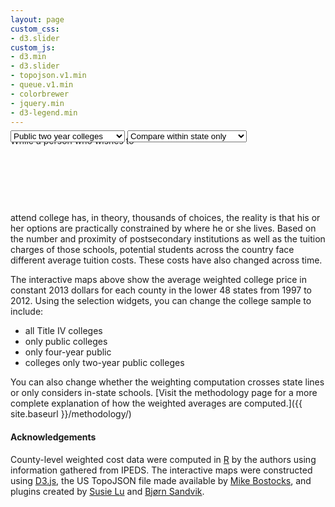 ```yaml
---
layout: page
custom_css:
- d3.slider
custom_js:
- d3.min
- d3.slider
- topojson.v1.min
- queue.v1.min
- colorbrewer
- jquery.min
- d3-legend.min
---
```


<style type="text/css">
.counties {
  fill: none;
}

.states {
  fill: none;
  stroke: #fff;
  stroke-linejoin: round;
}

#tooltip-container {
  float: right;
  position: relative;
  width: 60%;
  height: 2rem;
  text-align:right;
}

#tooltip {
  position: relative;
  background-color: #fff;
  color: #000;
  display: none;
}

.tooltip_key {
  font-weight: bold;
}

.tooltip_value {
  float: right;
}

#widget-container {
	float: left;
	margin-bottom: 6rem;
	position: relative;
	width: 100%;
	margin-top: -2.5rem;
}


</style>

<div id="map-container"></div>
<div id="tooltip-container"><div id="tooltip"></div></div>
<div id="widget-container">
<div style="text-align:left; padding-bottom:1rem" id="colgroup">
<select id="sample" class="select">
<optgroup label="College sample">
            <option value="0">All colleges</option>
            <option value="1">Public colleges</option>
            <option value="2">Public four year colleges</option>
            <option value="3" selected>Public two year colleges</option>
</optgroup>
</select>
<select id="weight" class="select">
<optgroup label="Weighting">
            <option value="0">Across state lines</option>
            <option value="1" selected>Compare within state only</option>
</optgroup>
</select>
</div>
<div id="slider"></div></div>


<script type="text/javascript">

// wait until all is loaded
queue()
    .defer(d3.json, "{{ site.baseurl }}/data/us.json")
    .defer(d3.tsv, "{{ site.baseurl }}/data/mapdata_wide.tsv")
	.defer(d3.tsv, "{{ site.baseurl }}/data/countynames.tsv")
    .await(ready);

function ready(error, us, data, names) {

	// init variables for first load
	var year = "1997"
		school = "3"
		weight = "1";

	// concatenate to make data column name (this is how right
	// cost/decile value are selected
	var	dataColumn = year + school + weight;

	// map dimensions
	var width = 1120
		height = 695;

	// set projection
	var projection = d3.geo.albers()
		.scale(1545)
		.translate([width / 2, height / 2]);

	// color domain/labels are backwards so red is means higher costs
	var colorDomain = [9,8,7,6,5,4,3,2,1,0];
	var legendLabels = [
		["> $27k","$24k - $27k","$21k - $24k","$18k - $21k","$15k - $18k",
		"$12k - $15k","$9k - $12k","$6k - $9k","$3k - $6k","< $3k"],
		["> $9k","$8k - $9k","$7k - $8k","$6k - $7k","$5k - $6k","$4k - $5k",
		"$3k - $4k","$2k - $3k","$1k - $2k","< $1k"],
		["> $9k","$8k - $9k","$7k - $8k","$6k - $7k","$5k - $6k","$4k - $5k",
		"$3k - $4k","$2k - $3k","$1k - $2k","< $1k"],
		["> $4.5k","$4k - $4.5k","$3.5k - $4k","$3k - $3.5k","$2.5k - $3k","$2k - $2.5k",
		"$1.5k - $2k","$1k - $1.5k","$500 - $1k","< $500"]];

    // color function
	var color = d3.scale.ordinal()
		.range(colorbrewer.RdBu[10])
		.domain(colorDomain);

	// project paths
	var path = d3.geo.path()
		.projection(projection);

	// hash to associate names with counties for mouse-over
    var id_name_map = {};
    for (var i = 0; i < names.length; i++) {
		id_name_map[names[i].id] = names[i].name;
    }

	// init map svg
	var svg = d3.select("#map-container").append("svg")
		.attr("width", width)
		.attr("height", height);

	// function to draw map
	function drawMap(dataColumn) {

	    // init mapping function for getting decile by id
		var decById = d3.map();

	    // for each row in data, peel off last digit of value in
		// selected column -- this is decile pasted to cost to save room in
		// data file -- and associate with id (fips)
		data.forEach(function(d) {
			decById.set(d.id, +String(d[dataColumn]).slice(-1));
		});

	    // similar to above -- associate cost (values in selected
		// column, less last value) with id
		var id_cost_map = {};
	    for (var i = 0; i < names.length; i++) {
			id_cost_map[names[i].id] = String(data[i][dataColumn])
			                               .slice(0,-1)
										   .replace(/\B(?=(\d{3})+(?!\d))/g, ",");
		}

        // clear old so doesn't slow down (will just keep appending otherwise)
		svg.selectAll("g.counties").remove();
		svg.selectAll("g.states").remove();
		svg.selectAll("path").remove();

        // start building map: counties, tooltip, state outlines
	    svg.append("g")
			.attr("class", "counties")
			.selectAll("path")
			.data(topojson.feature(us, us.objects.counties).features)
			.enter().append("path")
			.style("fill", function(d) { return color(decById.get(d.id)); })
			.attr("d", path)
			.on("mousemove", function(d) {
              var html = "";

              html += "<div class=\"tooltip_kv\">";
              html += "<span class=\"tooltip_key\">";
              html += id_name_map[d.id] + ': $' + id_cost_map[d.id];
              html += "</span>";
              html += "</div>";

              $("#tooltip").html(html);
              $(this).attr("stroke", "#000").attr("stroke-width", 2);
              $("#tooltip").show();
		  })
			.on("mouseout", function() {
                  $(this).attr("stroke", "");
                  $("#tooltip").hide();
              });

	    svg.append("path")
			.datum(topojson.mesh(us, us.objects.states, function(a, b) { return a !== b; }))
			.attr("class", "states")
			.attr("d", path);


	}

    // function for drawing the legend; separate from drawMap b/c
	// don't need to redraw every time map changes -- only when school
	// sample changes
	function drawLegend(dataColumn) {

		// clear old
		svg.selectAll("g.legendOrd").remove();

	    // build up legend, locate it, and call it
		svg.append("g")
			.attr("class", "legendOrd")
			.attr("transform", "translate(0,500)");

		var legendOrd = d3.legend.color()
			.labels(legendLabels[+dataColumn.slice(-2,-1)])
			.scale(d3.scale.ordinal()
				.range(colorbrewer.RdBu[10])
				.domain([9,8,7,6,5,4,3,2,1,0]));

		svg.select(".legendOrd")
			.call(legendOrd);

	}

	// draw map and legend for first time
	drawMap(dataColumn);
	drawLegend(dataColumn);

	// if sample selector changes, redraw map and legend
	d3.select("#sample").on("change", function() {
		drawMap(year + this.value + weight);
		drawLegend(year + this.value + weight);
	});

	// if weight selector changes, redraw map only
	d3.select("#weight").on("change", function() {
		drawMap(year + school + this.value);
	});

	// if year slider moves, redraw map only
	var axis = d3.svg.axis().ticks(16).tickFormat(d3.format("d"));
	d3.select("#slider").call(d3.slider()
		.axis(axis)
		.min(1997)
		.max(2012)
		.step(1)
		.on("slide", function(evt, value) {
			d3.select("#slidertext").text(value);
			drawMap(value + school + weight);
		}));
}


</script>

While a person who wishes to attend college has, in theory, thousands
of choices, the reality is that his or her options are practically
constrained by where he or she lives. Based on the number and
proximity of postsecondary institutions as well as the tuition charges
of those schools, potential students across the country face different
average tuition costs. These costs have also changed across time.

The interactive maps above show the average weighted college price in constant 2013
dollars for each county in the lower 48 states from 1997
to 2012. Using the selection widgets, you can change the college sample to
include:

* all Title IV colleges
* only public colleges
* only four-year public
* colleges only two-year public colleges

You can also change whether the weighting computation crosses state
lines or only considers in-state
schools. [Visit the methodology page for a more complete explanation of how the weighted averages are computed.]({{
site.baseurl }}/methodology/)

#### Acknowledgements

County-level weighted cost data were computed in [R](https://cran.r-project.org) by the authors using
information gathered from IPEDS.  The interactive maps were
constructed using [D3.js](d3.js), the US TopoJSON file made available
by [Mike Bostocks](https://bost.ocks.org/), and plugins created by
[Susie Lu](http://d3-legend.susielu.com) and
[Bj&oslash;rn Sandvik](https://github.com/MasterMaps/d3-slider).

<br>
<br>



